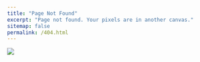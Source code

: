 ```yaml
---
title: "Page Not Found"
excerpt: "Page not found. Your pixels are in another canvas."
sitemap: false
permalink: /404.html
---
```


![](https://thumbs.dreamstime.com/b/modern-vector-illustration-error-page-template-website-page-not-found-error-94138960.jpg)